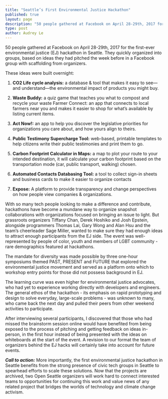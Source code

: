 ```yaml
---
title: "Seattle’s First Environmental Justice Hackathon"
published: true
layout: page
description: "50 people gathered at Facebook on April 28-29th, 2017 for the first-ever environmental justice (EJ) hackathon in Seattle. They quickly organized into groups, based on ideas they had pitched the week before in a Facebook group with scaffolding from organizers."
type: post
author: Audrey Le
---
```


50 people gathered at Facebook on April 28-29th, 2017 for the first-ever environmental justice (EJ) hackathon in Seattle. They quickly organized into groups, based on ideas they had pitched the week before in a Facebook group with scaffolding from organizers.

These ideas were built overnight:

1. **CO2 Life cycle analysis:** a database & tool that makes it easy to see—and understand—the environmental impact of products you might buy.

2. **Waste Buddy:** a quiz game that teaches you what to compost and recycle your waste
Farmer Connect: an app that connects to local farmers near you and makes it easier to shop for what’s available by listing current items.

3. **Act Now!:** an app to help you discover the legislative priorities for organizations you care about, and how yours align to theirs. 

4. **Public Testimony Supercharge Tool:** web-based, printable templates to help citizens write their public testimonies and print them to go. 

5. **Carbon Footprint Calculator in Maps:** a map to plot your route to your intended destination, it will calculate your carbon footprint based on the transportation mode (car, public transport, walking) chosen.

6. **Automated Contacts Databasing Tool:** a tool to collect sign-in sheets and business cards to make it easier to organize contacts

7. **Expose:** A platform to provide transparency and change perspectives on how people view companies & organizations.

With so many tech people looking to make a difference and contribute, hackathons have become a mundane way to organize snapshot collaborations with organizations focused on bringing an issue to light. But grassroots organizers Tiffany Chan, Derek Hoshiko and Josh Epstein, alongside programmers Thomas Lai, Gary Wong and Alan Hsu and the team’s cheerleader Sage Miller, wanted to make sure they had enough ideas to attract enough participants from the EJ side. The event was well-represented by people of color, youth and members of LGBT community - rare demographics featured at hackathons. 

The mandate for diversity was made possible by three one-hour symposiums themed PAST, PRESENT and FUTURE that explored the environmental justice movement and served as a platform onto which to workshop entry points for those did not possess background in EJ.

The learning curve was even higher for environmental justice advocates, who had yet to experience working directly with developers and engineers. The general ethos of the hackathon - its emphasis on rapid prototyping and design to solve everyday, large-scale problems - was unknown to many, who came back the next day and pulled their peers from other weekend activities to participate. 
 
After interviewing several participants, I discovered that those who had missed the brainstorm session online would have benefited from being exposed to the process of pitching and getting feedback on ideas in-person, in the first hour instead of being presented with the ideas on whiteboards at the start of the event.  A revision to our format the team of organizers behind the EJ hacks will certainly take into account for future events.

_**Call to action:**_ More importantly, the first environmental justice hackathon in Seattle benefits from the strong presence of civic tech groups in Seattle to spearhead efforts to scale these solutions. Now that the projects are archived, two Open Seattle organizers will work hard to connect interested teams to opportunities for continuing this work and value news of any related project that bridges the worlds of technology and climate change activism. 
